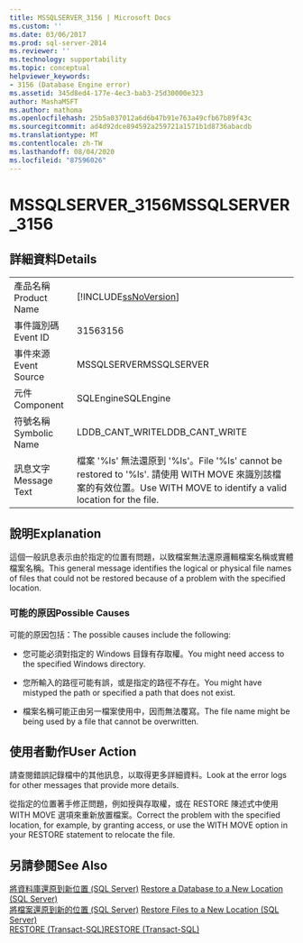 ```yaml
---
title: MSSQLSERVER_3156 | Microsoft Docs
ms.custom: ''
ms.date: 03/06/2017
ms.prod: sql-server-2014
ms.reviewer: ''
ms.technology: supportability
ms.topic: conceptual
helpviewer_keywords:
- 3156 (Database Engine error)
ms.assetid: 345d8ed4-177e-4ec3-bab3-25d30000e323
author: MashaMSFT
ms.author: mathoma
ms.openlocfilehash: 25b5a037012a6d6b47b91e763a49cfb67b89f43c
ms.sourcegitcommit: ad4d92dce894592a259721a1571b1d8736abacdb
ms.translationtype: MT
ms.contentlocale: zh-TW
ms.lasthandoff: 08/04/2020
ms.locfileid: "87596026"
---
```

# <a name="mssqlserver_3156"></a><span data-ttu-id="66d26-102">MSSQLSERVER_3156</span><span class="sxs-lookup"><span data-stu-id="66d26-102">MSSQLSERVER_3156</span></span>
    
## <a name="details"></a><span data-ttu-id="66d26-103">詳細資料</span><span class="sxs-lookup"><span data-stu-id="66d26-103">Details</span></span>  
  
|||  
|-|-|  
|<span data-ttu-id="66d26-104">產品名稱</span><span class="sxs-lookup"><span data-stu-id="66d26-104">Product Name</span></span>|[!INCLUDE[ssNoVersion](../../includes/ssnoversion-md.md)]|  
|<span data-ttu-id="66d26-105">事件識別碼</span><span class="sxs-lookup"><span data-stu-id="66d26-105">Event ID</span></span>|<span data-ttu-id="66d26-106">3156</span><span class="sxs-lookup"><span data-stu-id="66d26-106">3156</span></span>|  
|<span data-ttu-id="66d26-107">事件來源</span><span class="sxs-lookup"><span data-stu-id="66d26-107">Event Source</span></span>|<span data-ttu-id="66d26-108">MSSQLSERVER</span><span class="sxs-lookup"><span data-stu-id="66d26-108">MSSQLSERVER</span></span>|  
|<span data-ttu-id="66d26-109">元件</span><span class="sxs-lookup"><span data-stu-id="66d26-109">Component</span></span>|<span data-ttu-id="66d26-110">SQLEngine</span><span class="sxs-lookup"><span data-stu-id="66d26-110">SQLEngine</span></span>|  
|<span data-ttu-id="66d26-111">符號名稱</span><span class="sxs-lookup"><span data-stu-id="66d26-111">Symbolic Name</span></span>|<span data-ttu-id="66d26-112">LDDB_CANT_WRITE</span><span class="sxs-lookup"><span data-stu-id="66d26-112">LDDB_CANT_WRITE</span></span>|  
|<span data-ttu-id="66d26-113">訊息文字</span><span class="sxs-lookup"><span data-stu-id="66d26-113">Message Text</span></span>|<span data-ttu-id="66d26-114">檔案 '%ls' 無法還原到 '%ls'。</span><span class="sxs-lookup"><span data-stu-id="66d26-114">File '%ls' cannot be restored to '%ls'.</span></span> <span data-ttu-id="66d26-115">請使用 WITH MOVE 來識別該檔案的有效位置。</span><span class="sxs-lookup"><span data-stu-id="66d26-115">Use WITH MOVE to identify a valid location for the file.</span></span>|  
  
## <a name="explanation"></a><span data-ttu-id="66d26-116">說明</span><span class="sxs-lookup"><span data-stu-id="66d26-116">Explanation</span></span>  
 <span data-ttu-id="66d26-117">這個一般訊息表示由於指定的位置有問題，以致檔案無法還原邏輯檔案名稱或實體檔案名稱。</span><span class="sxs-lookup"><span data-stu-id="66d26-117">This general message identifies the logical or physical file names of files that could not be restored because of a problem with the specified location.</span></span>  
  
### <a name="possible-causes"></a><span data-ttu-id="66d26-118">可能的原因</span><span class="sxs-lookup"><span data-stu-id="66d26-118">Possible Causes</span></span>  
 <span data-ttu-id="66d26-119">可能的原因包括：</span><span class="sxs-lookup"><span data-stu-id="66d26-119">The possible causes include the following:</span></span>  
  
-   <span data-ttu-id="66d26-120">您可能必須對指定的 Windows 目錄有存取權。</span><span class="sxs-lookup"><span data-stu-id="66d26-120">You might need access to the specified Windows directory.</span></span>  
  
-   <span data-ttu-id="66d26-121">您所輸入的路徑可能有誤，或是指定的路徑不存在。</span><span class="sxs-lookup"><span data-stu-id="66d26-121">You might have mistyped the path or specified a path that does not exist.</span></span>  
  
-   <span data-ttu-id="66d26-122">檔案名稱可能正由另一檔案使用中，因而無法覆寫。</span><span class="sxs-lookup"><span data-stu-id="66d26-122">The file name might be being used by a file that cannot be overwritten.</span></span>  
  
## <a name="user-action"></a><span data-ttu-id="66d26-123">使用者動作</span><span class="sxs-lookup"><span data-stu-id="66d26-123">User Action</span></span>  
 <span data-ttu-id="66d26-124">請查閱錯誤記錄檔中的其他訊息，以取得更多詳細資料。</span><span class="sxs-lookup"><span data-stu-id="66d26-124">Look at the error logs for other messages that provide more details.</span></span>  
  
 <span data-ttu-id="66d26-125">從指定的位置著手修正問題，例如授與存取權，或在 RESTORE 陳述式中使用 WITH MOVE 選項來重新放置檔案。</span><span class="sxs-lookup"><span data-stu-id="66d26-125">Correct the problem with the specified location, for example, by granting access, or use the WITH MOVE option in your RESTORE statement to relocate the file.</span></span>  
  
## <a name="see-also"></a><span data-ttu-id="66d26-126">另請參閱</span><span class="sxs-lookup"><span data-stu-id="66d26-126">See Also</span></span>  
 <span data-ttu-id="66d26-127">[將資料庫還原到新位置 &#40;SQL Server&#41;](../backup-restore/restore-a-database-to-a-new-location-sql-server.md) </span><span class="sxs-lookup"><span data-stu-id="66d26-127">[Restore a Database to a New Location &#40;SQL Server&#41;](../backup-restore/restore-a-database-to-a-new-location-sql-server.md) </span></span>  
 <span data-ttu-id="66d26-128">[將檔案還原到新的位置 &#40;SQL Server&#41;](../backup-restore/restore-files-to-a-new-location-sql-server.md) </span><span class="sxs-lookup"><span data-stu-id="66d26-128">[Restore Files to a New Location &#40;SQL Server&#41;](../backup-restore/restore-files-to-a-new-location-sql-server.md) </span></span>  
 [<span data-ttu-id="66d26-129">RESTORE &#40;Transact-SQL&#41;</span><span class="sxs-lookup"><span data-stu-id="66d26-129">RESTORE &#40;Transact-SQL&#41;</span></span>](/sql/t-sql/statements/restore-statements-transact-sql)  
  
  
